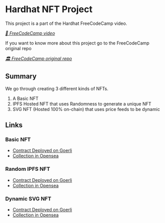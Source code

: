 # Hardhat NFT Project

This project is a part of the Hardhat FreeCodeCamp video.

_[ :movie_camera: FreeCodeCamp video](https://www.youtube.com/watch?v=gyMwXuJrbJQ&t)_

If you want to know more about this project go to the FreeCodeCamp original repo

_[ :classical_building: FreeCodeCamp original repo](https://github.com/PatrickAlphaC/hardhat-nft-fcc)_

## Summary

We go through creating 3 different kinds of NFTs.

1. A Basic NFT
2. IPFS Hosted NFT that uses Randomness to generate a unique NFT
3. SVG NFT (Hosted 100% on-chain) that uses price feeds to be dynamic

## Links

### Basic NFT
 - [Contract Deployed on Goerli](https://goerli.etherscan.io/address/0x761cf2553cdB61526436C4a2A594974a7fc8f2E4)
 - [Collection in Opensea](https://testnets.opensea.io/collection/racksdog)
 
 ### Random IPFS NFT
 - [Contract Deployed on Goerli](https://goerli.etherscan.io/address/0xE903Eadbc575a5e17659b01E7d904906287346fC)
 - [Collection in Opensea](https://testnets.opensea.io/collection/random-ipfs-nft-hh9a4wjeby)
 
 ### Dynamic SVG NFT
 - [Contract Deployed on Goerli](https://goerli.etherscan.io/address/0x85Bcc4A6184011552761eFf58070F4D07C4ec0aC)
 - [Collection in Opensea](https://testnets.opensea.io/collection/dynamic-svg-nft-y8bioarjwj)
